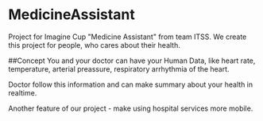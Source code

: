 # MedicineAssistant
Project for Imagine Cup "Medicine Assistant" from team ITSS. We create this project for people, who cares about their health.

##Concept
You and your doctor can have your Human Data, like heart rate, temperature, arterial preassure, respiratory arrhythmia of the heart.

Doctor follow this information and can make summary about your health in realtime. 

Another feature of our project - make using hospital services more mobile.


